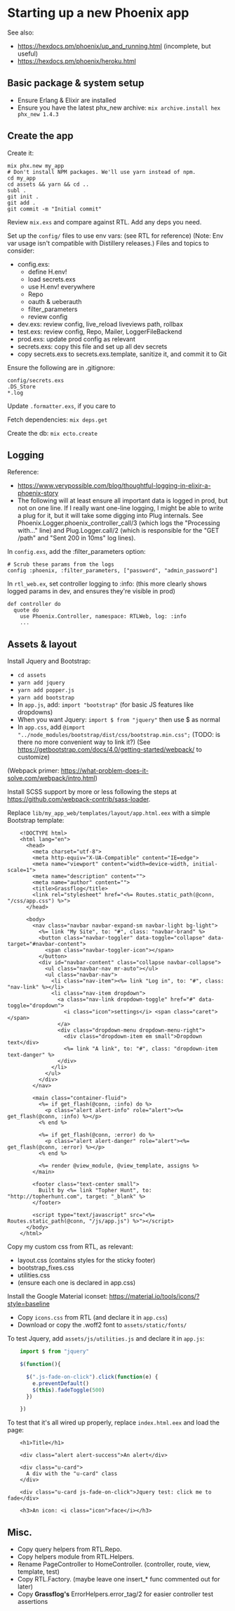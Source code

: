 # Starting up a new Phoenix app

See also:

  * https://hexdocs.pm/phoenix/up_and_running.html (incomplete, but useful)
  * https://hexdocs.pm/phoenix/heroku.html


## Basic package & system setup

  * Ensure Erlang & Elixir are installed
  * Ensure you have the latest phx_new archive:
    `mix archive.install hex phx_new 1.4.3`


## Create the app

Create it:

    mix phx.new my_app
    # Don't install NPM packages. We'll use yarn instead of npm.
    cd my_app
    cd assets && yarn && cd ..
    subl .
    git init .
    git add .
    git commit -m "Initial commit"

Review `mix.exs` and compare against RTL. Add any deps you need.

Set up the `config/` files to use env vars: (see RTL for reference)
(Note: Env var usage isn't compatible with Distillery releases.)
Files and topics to consider:

  * config.exs:
    - define H.env!
    - load secrets.exs
    - use H.env! everywhere
    - Repo
    - oauth & ueberauth
    - filter_parameters
    - review config
  * dev.exs: review config, live_reload liveviews path, rollbax
  * test.exs: review config, Repo, Mailer, LoggerFileBackend
  * prod.exs: update prod config as relevant
  * secrets.exs: copy this file and set up all dev secrets
  * copy secrets.exs to secrets.exs.template, sanitize it, and commit it to Git

Ensure the following are in .gitignore:

    config/secrets.exs
    .DS_Store
    *.log

Update `.formatter.exs`, if you care to

Fetch dependencies: `mix deps.get`

Create the db: `mix ecto.create`


## Logging

Reference:

  * https://www.verypossible.com/blog/thoughtful-logging-in-elixir-a-phoenix-story
  * The following will at least ensure all important data is logged in prod, but not on one line. If I really want one-line logging, I might be able to write a plug for it, but it will take some digging into Plug internals. See Phoenix.Logger.phoenix_controller_call/3 (which logs the "Processing with..." line) and Plug.Logger.call/2 (which is responsible for the "GET /path" and "Sent 200 in 10ms" log lines).

In `config.exs`, add the :filter_parameters option:

    # Scrub these params from the logs
    config :phoenix, :filter_parameters, ["password", "admin_password"]

In `rtl_web.ex`, set controller logging to :info:
(this more clearly shows logged params in dev, and ensures they're visible in prod)

    def controller do
      quote do
        use Phoenix.Controller, namespace: RTLWeb, log: :info
        ...


## Assets & layout

Install Jquery and Bootstrap:

  * `cd assets`
  * `yarn add jquery`
  * `yarn add popper.js`
  * `yarn add bootstrap`
  * In `app.js`, add: `import "bootstrap"` (for basic JS features like dropdowns)
  * When you want Jquery: `import $ from "jquery"` then use $ as normal
  * In `app.css`, add `@import "../node_modules/bootstrap/dist/css/bootstrap.min.css";`
    (TODO: is there no more convenient way to link it?)
    (See https://getbootstrap.com/docs/4.0/getting-started/webpack/ to customize)

(Webpack primer: https://what-problem-does-it-solve.com/webpack/intro.html)

Install SCSS support by more or less following the steps at https://github.com/webpack-contrib/sass-loader.

Replace `lib/my_app_web/templates/layout/app.html.eex` with a simple Bootstrap template:

```
    <!DOCTYPE html>
    <html lang="en">
      <head>
        <meta charset="utf-8">
        <meta http-equiv="X-UA-Compatible" content="IE=edge">
        <meta name="viewport" content="width=device-width, initial-scale=1">
        <meta name="description" content="">
        <meta name="author" content="">
        <title>Grassflog</title>
        <link rel="stylesheet" href="<%= Routes.static_path(@conn, "/css/app.css") %>">
      </head>

      <body>
        <nav class="navbar navbar-expand-sm navbar-light bg-light">
          <%= link "My Site", to: "#", class: "navbar-brand" %>
          <button class="navbar-toggler" data-toggle="collapse" data-target="#navbar-content">
            <span class="navbar-toggler-icon"></span>
          </button>
          <div id="navbar-content" class="collapse navbar-collapse">
            <ul class="navbar-nav mr-auto"></ul>
            <ul class="navbar-nav">
              <li class="nav-item"><%= link "Log in", to: "#", class: "nav-link" %></li>
              <li class="nav-item dropdown">
                <a class="nav-link dropdown-toggle" href="#" data-toggle="dropdown">
                  <i class="icon">settings</i> <span class="caret"></span>
                </a>
                <div class="dropdown-menu dropdown-menu-right">
                  <div class="dropdown-item em small">Dropdown text</div>
                  <%= link "A link", to: "#", class: "dropdown-item text-danger" %>
                </div>
              </li>
            </ul>
          </div>
        </nav>

        <main class="container-fluid">
          <%= if get_flash(@conn, :info) do %>
            <p class="alert alert-info" role="alert"><%= get_flash(@conn, :info) %></p>
          <% end %>

          <%= if get_flash(@conn, :error) do %>
            <p class="alert alert-danger" role="alert"><%= get_flash(@conn, :error) %></p>
          <% end %>

          <%= render @view_module, @view_template, assigns %>
        </main>

        <footer class="text-center small">
          Built by <%= link "Topher Hunt", to: "http://topherhunt.com", target: "_blank" %>
        </footer>

        <script type="text/javascript" src="<%= Routes.static_path(@conn, "/js/app.js") %>"></script>
      </body>
    </html>
```

Copy my custom css from RTL, as relevant:

  * layout.css (contains styles for the sticky footer)
  * bootstrap_fixes.css
  * utilities.css
  * (ensure each one is declared in app.css)

Install the Google Material iconset: https://material.io/tools/icons/?style=baseline

  * Copy `icons.css` from RTL (and declare it in `app.css`)
  * Download or copy the .woff2 font to `assets/static/fonts/`

To test Jquery, add `assets/js/utilities.js` and declare it in `app.js`:

```js
    import $ from "jquery"

    $(function(){

      $(".js-fade-on-click").click(function(e) {
        e.preventDefault()
        $(this).fadeToggle(500)
      })

    })
```

To test that it's all wired up properly, replace `index.html.eex` and load the page:

```
    <h1>Title</h1>

    <div class="alert alert-success">An alert</div>

    <div class="u-card">
      A div with the "u-card" class
    </div>

    <div class="u-card js-fade-on-click">Jquery test: click me to fade</div>

    <h3>An icon: <i class="icon">face</i></h3>
```


## Misc.

  * Copy query helpers from RTL.Repo.
  * Copy helpers module from RTL.Helpers.
  * Rename PageController to HomeController. (controller, route, view, template, test)
  * Copy RTL.Factory. (maybe leave one insert_* func commented out for later)
  * Copy **Grassflog's** ErrorHelpers.error_tag/2 for easier controller test assertions
